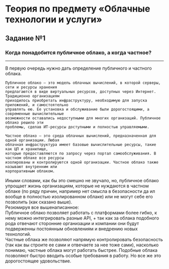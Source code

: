 # Теория по предмету «Облачные технологии и услуги»
## Задание №1 
### Когда понадобится публичное облако, а когда частное?
---  
В первую очередь нужно дать определение публичного и частного облака.  
```
Публичное облако – это модель облачных вычислений, в которой серверы, сети и ресурсы хранения
предлагаются в виде виртуальных ресурсов, доступных через Интернет. Традиционно организациям
приходилось приобретать инфраструктуру, необходимую для запуска приложений, и самостоятельно
управлять ею. Ее установка и обслуживание были дорогостоящими, а современные вычислительные
возможности оставались недоступными для многих организаций. Публичное облако решило эти
проблемы, сделав ИТ-ресурсы доступными и полностью управляемыми.
```
```
Частное облако – это среда облачных вычислений, предназначенная для одной организации. Любая
облачная инфраструктура имеет базовые вычислительные ресурсы, такие как ЦП и хранилище, 
которые предоставляются по запросу через портал самообслуживания. В частном облаке все ресурсы
изолированы и контролируются одной организации. Частное облако также называют внутренним или
корпоративным облаком.
```
Иными словами, как бы это смешно не звучало, но, публичное облако упрощает жизнь организациям, 
которые не нуждаются в частном облаке (по ряду причин, например нет смысла в безопасности да ил
вообще в полностью изолированном облаке) или не могут себе его позволить (как сказано выше).   
Резюмируя все вышенаписанное:   
Публичное облако позволяет работать с платформами более гибко, к нему можно интегрировать
разные API, + так как за облака подобного рода отвечают сторонние организации и компании они
будут подверженны постоянным обновлениям и внедрению новых технологий.   
Частные облака же позволяют напрямую контролировать безопасность (так как вы строите ее сами и
отвечаете за нее тоже сами), насколько понимаю, частные облака могут работать быстрее. Подобные
облака позволяют быстро вводить особые требования в работу. Но все же это дорогостоящее
удовольствие.
